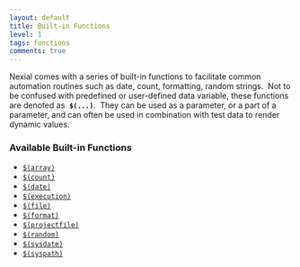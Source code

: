 ```yaml
---
layout: default
title: Built-in Functions
level: 1
tags: functions
comments: true
---
```



Nexial comes with a series of built-in functions to facilitate common automation routines such as date, count, 
formatting, random strings.  Not to be confused with predefined or user-defined data variable, these functions are 
denoted as  **`$(...)`**.  They can be used as a parameter, or a part of a parameter, and can often be used in 
combination with test data to render dynamic values.

### Available Built-in Functions
- [`$(array)`]($(array))
- [`$(count)`]($(count))
- [`$(date)`]($(date))
- [`$(execution)`]($(execution))
- [`$(file)`]($(file))
- [`$(format)`]($(format))
- [`$(projectfile)`]($(projectfile))
- [`$(random)`]($(random))
- [`$(sysdate)`]($(sysdate))
- [`$(syspath)`]($(syspath))

